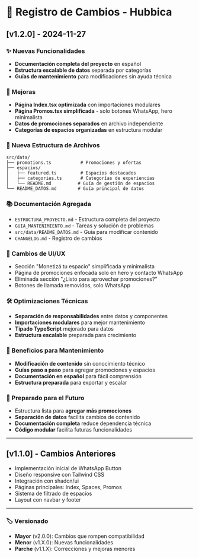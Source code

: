 
# 📝 Registro de Cambios - Hubbica

## [v1.2.0] - 2024-11-27

### ✨ Nuevas Funcionalidades
- **Documentación completa del proyecto** en español
- **Estructura escalable de datos** separada por categorías
- **Guías de mantenimiento** para modificaciones sin ayuda técnica

### 🔧 Mejoras
- **Página Index.tsx optimizada** con importaciones modulares
- **Página Promos.tsx simplificada** - solo botones WhatsApp, hero minimalista
- **Datos de promociones separados** en archivo independiente
- **Categorías de espacios organizadas** en estructura modular

### 📁 Nueva Estructura de Archivos
```
src/data/
├── promotions.ts           # Promociones y ofertas
├── espacios/
│   ├── featured.ts         # Espacios destacados
│   ├── categories.ts       # Categorías de experiencias  
│   └── README.md          # Guía de gestión de espacios
└── README_DATOS.md        # Guía principal de datos
```

### 📚 Documentación Agregada
- `ESTRUCTURA_PROYECTO.md` - Estructura completa del proyecto
- `GUIA_MANTENIMIENTO.md` - Tareas y solución de problemas
- `src/data/README_DATOS.md` - Guía para modificar contenido
- `CHANGELOG.md` - Registro de cambios

### 🎨 Cambios de UI/UX
- Sección "Monetizá tu espacio" simplificada y minimalista
- Página de promociones enfocada solo en hero y contacto WhatsApp
- Eliminada sección "¿Listo para aprovechar promociones?"
- Botones de llamada removidos, solo WhatsApp

### 🛠️ Optimizaciones Técnicas
- **Separación de responsabilidades** entre datos y componentes
- **Importaciones modulares** para mejor mantenimiento  
- **Tipado TypeScript** mejorado para datos
- **Estructura escalable** preparada para crecimiento

### 📖 Beneficios para Mantenimiento
- **Modificación de contenido** sin conocimiento técnico
- **Guías paso a paso** para agregar promociones y espacios
- **Documentación en español** para fácil comprensión
- **Estructura preparada** para exportar y escalar

### 🔮 Preparado para el Futuro
- Estructura lista para **agregar más promociones**
- **Separación de datos** facilita cambios de contenido
- **Documentación completa** reduce dependencia técnica
- **Código modular** facilita futuras funcionalidades

---

## [v1.1.0] - Cambios Anteriores
- Implementación inicial de WhatsApp Button
- Diseño responsive con Tailwind CSS
- Integración con shadcn/ui
- Páginas principales: Index, Spaces, Promos
- Sistema de filtrado de espacios
- Layout con navbar y footer

---

### 🏷️ Versionado
- **Mayor** (v2.0.0): Cambios que rompen compatibilidad
- **Menor** (v1.X.0): Nuevas funcionalidades
- **Parche** (v1.1.X): Correcciones y mejoras menores
